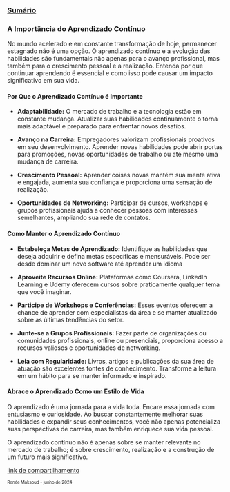 ### [Sumário](<https://maksoud.github.io/Sumário>)

### A Importância do Aprendizado Contínuo

No mundo acelerado e em constante transformação de hoje, permanecer estagnado não é uma opção. O aprendizado contínuo e a evolução das habilidades são fundamentais não apenas para o avanço profissional, mas também para o crescimento pessoal e a realização. Entenda por que continuar aprendendo é essencial e como isso pode causar um impacto significativo em sua vida.

#### Por Que o Aprendizado Contínuo é Importante

- **Adaptabilidade:** O mercado de trabalho e a tecnologia estão em constante mudança. Atualizar suas habilidades continuamente o torna mais adaptável e preparado para enfrentar novos desafios.

- **Avanço na Carreira:** Empregadores valorizam profissionais proativos em seu desenvolvimento. Aprender novas habilidades pode abrir portas para promoções, novas oportunidades de trabalho ou até mesmo uma mudança de carreira.

- **Crescimento Pessoal:** Aprender coisas novas mantém sua mente ativa e engajada, aumenta sua confiança e proporciona uma sensação de realização.

- **Oportunidades de Networking:** Participar de cursos, workshops e grupos profissionais ajuda a conhecer pessoas com interesses semelhantes, ampliando sua rede de contatos.

#### Como Manter o Aprendizado Contínuo

- **Estabeleça Metas de Aprendizado:** Identifique as habilidades que deseja adquirir e defina metas específicas e mensuráveis. Pode ser desde dominar um novo software até aprender um idioma

- **Aproveite Recursos Online:** Plataformas como Coursera, LinkedIn Learning e Udemy oferecem cursos sobre praticamente qualquer tema que você imaginar.

- **Participe de Workshops e Conferências:** Esses eventos oferecem a chance de aprender com especialistas da área e se manter atualizado sobre as últimas tendências do setor.

- **Junte-se a Grupos Profissionais:** Fazer parte de organizações ou comunidades profissionais, online ou presenciais, proporciona acesso a recursos valiosos e oportunidades de networking.

- **Leia com Regularidade:** Livros, artigos e publicações da sua área de atuação são excelentes fontes de conhecimento. Transforme a leitura em um hábito para se manter informado e inspirado.

#### Abrace o Aprendizado Como um Estilo de Vida

O aprendizado é uma jornada para a vida toda. Encare essa jornada com entusiasmo e curiosidade. Ao buscar constantemente melhorar suas habilidades e expandir seus conhecimentos, você não apenas potencializa suas perspectivas de carreira, mas também enriquece sua vida pessoal.

O aprendizado contínuo não é apenas sobre se manter relevante no mercado de trabalho; é sobre crescimento, realização e a construção de um futuro mais significativo.

[link de compartilhamento](<https://maksoud.github.io/Mente%20e%20Estudos/Aprendizado%20Contínuo>)

<sup><sub>
Renée Maksoud - junho de 2024
</sub></sup>